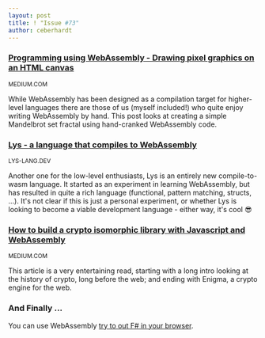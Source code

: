 ```yaml
---
layout: post
title: ! "Issue #73"
author: ceberhardt
---
```


### [Programming using WebAssembly - Drawing pixel graphics on an HTML canvas](https://medium.com/@alexc73/programming-using-web-assembly-c4c73a4e09a9)

<small>MEDIUM.COM</small>

While WebAssembly has been designed as a compilation target for higher-level languages there are those of us (myself included!) who quite enjoy writing WebAssembly by hand. This post looks at creating a simple Mandelbrot set fractal using hand-cranked WebAssembly code.

### [Lys - a language that compiles to WebAssembly](https://lys-lang.dev/)

<small>LYS-LANG.DEV</small>

Another one for the low-level enthusiasts, Lys is an entirely new compile-to-wasm language. It started as an experiment in learning WebAssembly, but has resulted in quite a rich language (functional, pattern matching, structs, ...). It's not clear if this is just a personal experiment, or whether Lys is looking to become a viable development language - either way, it's cool 😎

### [How to build a crypto isomorphic library with Javascript and WebAssembly](https://medium.com/cubbit/how-to-build-a-crypto-isomorphic-library-with-javascript-and-webassembly-6fc7aa708437)

<small>MEDIUM.COM</small>

This article is a very entertaining read, starting with a long intro looking at the history of crypto, long before the web; and ending with Enigma, a crypto engine for the web.

### And Finally ...

You can use WebAssembly [try to out F# in your browser](https://tryfsharp.fsbolero.io/).
